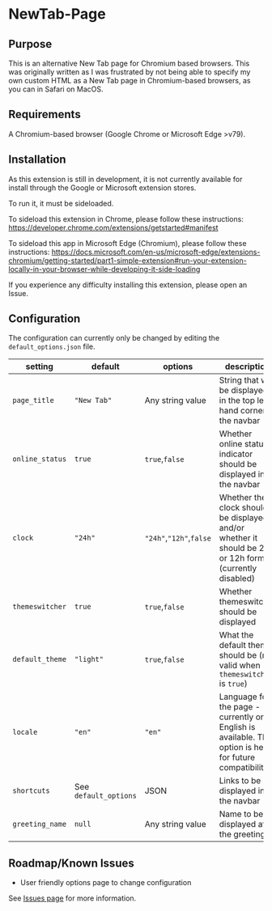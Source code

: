 # NewTab-Page

## Purpose

This is an alternative New Tab page for Chromium based browsers. This was originally written as I was frustrated by not being able to specify my own custom HTML as a New Tab page in Chromium-based browsers, as you can in Safari on MacOS. 

## Requirements

A Chromium-based browser (Google Chrome or Microsoft Edge >v79).

## Installation

As this extension is still in development, it is not currently available for install through the Google or Microsoft extension stores.

To run it, it must be sideloaded. 

To sideload this extension in Chrome, please follow these instructions: https://developer.chrome.com/extensions/getstarted#manifest

To sideload this app in Microsoft Edge (Chromium), please follow these instructions: https://docs.microsoft.com/en-us/microsoft-edge/extensions-chromium/getting-started/part1-simple-extension#run-your-extension-locally-in-your-browser-while-developing-it-side-loading

If you experience any difficulty installing this extension, please open an Issue.

## Configuration

The configuration can currently only be changed by editing the `default_options.json` file.

setting | default | options | description
--- | --- | --- | ---
`page_title` | `"New Tab"` | Any string value | String that will be displayed in the top left hand corner of the navbar
`online_status` | `true` | `true`,`false`| Whether online status indicator should be displayed in the navbar
`clock` | `"24h"` | `"24h"`,`"12h"`,`false`| Whether the clock should be displayed, and/or whether it should be 24h or 12h format (currently disabled)
`themeswitcher` | `true` | `true`,`false` | Whether themeswitcher should be displayed
`default_theme` | `"light"` | `true`,`false` | What the default theme should be (not valid when `themeswitcher` is `true`)
`locale` | `"en"` | `"en"` | Language for the page - currently only English is available. This option is here for future compatibility
`shortcuts` | See `default_options` | JSON | Links to be displayed in the navbar
`greeting_name` | `null` | Any string value | Name to be displayed after the greeting.

## Roadmap/Known Issues

- User friendly options page to change configuration

See [Issues page](https://github.com/Gunner237/NewTab-Page/issues) for more information.
